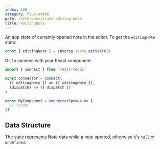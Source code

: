 ```yaml
---
index: 500
category: flux-state
path: /reference/state-editing-note
title: editingNote
---
```


An app state of currently opened note in the editor.
To get the `editingNote` state:

```js
const { editingNote } = inkdrop.store.getState()
```

Or, to connect with your React component:

```js
import { connect } from 'react-redux'

const connector = connect(
  ({ editingNote }) => ({ editingNote }),
  (dispatch) => ({ dispatch })
)

const MyComponent = connector(props => {
  // render
})
```

## Data Structure

The state represents [Note][Note] data while a note opened, otherwise it's `null` or `undefined`.

[Note]: /reference/data-models#a-nameresource-notenotea
